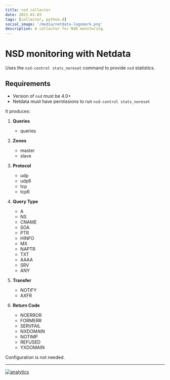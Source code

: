 ```yaml
---
title: nsd collector 
date: 2021-01-03
tags: [collector, python.d]
social_image: '/media/netdata-logomark.png'
description: A collector for NSD monitoring. 
---
```


# NSD monitoring with Netdata

Uses the `nsd-control stats_noreset` command to provide `nsd` statistics.

## Requirements

-   Version of `nsd` must be 4.0+
-   Netdata must have permissions to run `nsd-control stats_noreset`

It produces:

1.  **Queries**

    -   queries

2.  **Zones**

    -   master
    -   slave

3.  **Protocol**

    -   udp
    -   udp6
    -   tcp
    -   tcp6

4.  **Query Type**

    -   A
    -   NS
    -   CNAME
    -   SOA
    -   PTR
    -   HINFO
    -   MX
    -   NAPTR
    -   TXT
    -   AAAA
    -   SRV
    -   ANY

5.  **Transfer**

    -   NOTIFY
    -   AXFR

6.  **Return Code**

    -   NOERROR
    -   FORMERR
    -   SERVFAIL
    -   NXDOMAIN
    -   NOTIMP
    -   REFUSED
    -   YXDOMAIN

Configuration is not needed.

---

[![analytics](https://www.google-analytics.com/collect?v=1&aip=1&t=pageview&_s=1&ds=github&dr=https%3A%2F%2Fgithub.com%2Fnetdata%2Fnetdata&dl=https%3A%2F%2Fmy-netdata.io%2Fgithub%2Fcollectors%2Fpython.d.plugin%2Fnsd%2FREADME&_u=MAC~&cid=5792dfd7-8dc4-476b-af31-da2fdb9f93d2&tid=UA-64295674-3)](<>)
